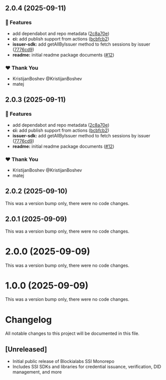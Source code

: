 ## 2.0.4 (2025-09-11)

### 🚀 Features

- add dependabot and repo metadata ([2c8a70e](https://github.com/Blockia-Labs/blockialabs-ssi/commit/2c8a70e))
- **ci:** add publish support from actions ([bcbfcb2](https://github.com/Blockia-Labs/blockialabs-ssi/commit/bcbfcb2))
- **issuer-sdk:** add getAllByIssuer method to fetch sessions by issuer ([7776cd9](https://github.com/Blockia-Labs/blockialabs-ssi/commit/7776cd9))
- **readme:** initial readme package documents ([#12](https://github.com/Blockia-Labs/blockialabs-ssi/pull/12))

### ❤️ Thank You

- KristijanBoshev @KristijanBoshev
- matej

## 2.0.3 (2025-09-11)

### 🚀 Features

- add dependabot and repo metadata ([2c8a70e](https://github.com/Blockia-Labs/blockialabs-ssi/commit/2c8a70e))
- **ci:** add publish support from actions ([bcbfcb2](https://github.com/Blockia-Labs/blockialabs-ssi/commit/bcbfcb2))
- **issuer-sdk:** add getAllByIssuer method to fetch sessions by issuer ([7776cd9](https://github.com/Blockia-Labs/blockialabs-ssi/commit/7776cd9))
- **readme:** initial readme package documents ([#12](https://github.com/Blockia-Labs/blockialabs-ssi/pull/12))

### ❤️ Thank You

- KristijanBoshev @KristijanBoshev
- matej

## 2.0.2 (2025-09-10)

This was a version bump only, there were no code changes.

## 2.0.1 (2025-09-09)

This was a version bump only, there were no code changes.

# 2.0.0 (2025-09-09)

This was a version bump only, there were no code changes.

# 1.0.0 (2025-09-09)

This was a version bump only, there were no code changes.

# Changelog

All notable changes to this project will be documented in this file.

## [Unreleased]

- Initial public release of Blockialabs SSI Monorepo
- Includes SSI SDKs and libraries for credential issuance, verification, DID management, and more
